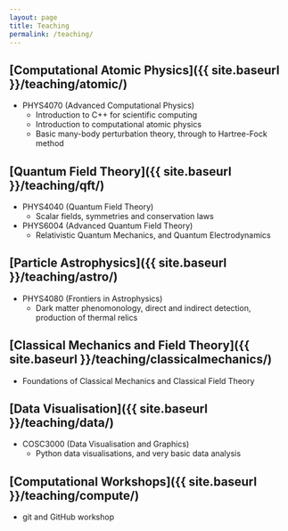 ```yaml
---
layout: page
title: Teaching
permalink: /teaching/
---
```


## [Computational Atomic Physics]({{ site.baseurl }}/teaching/atomic/)

* PHYS4070 (Advanced Computational Physics)
  * Introduction to C++ for scientific computing
  * Introduction to computational atomic physics
  * Basic many-body perturbation theory, through to Hartree-Fock method

## [Quantum Field Theory]({{ site.baseurl }}/teaching/qft/)

* PHYS4040 (Quantum Field Theory)
  * Scalar fields, symmetries and conservation laws
* PHYS6004 (Advanced Quantum Field Theory)
  * Relativistic Quantum Mechanics, and Quantum Electrodynamics

## [Particle Astrophysics]({{ site.baseurl }}/teaching/astro/)

* PHYS4080 (Frontiers in Astrophysics)
  * Dark matter phenomonology, direct and indirect detection, production of thermal relics

## [Classical Mechanics and Field Theory]({{ site.baseurl }}/teaching/classicalmechanics/)

* Foundations of Classical Mechanics and Classical Field Theory

## [Data Visualisation]({{ site.baseurl }}/teaching/data/)

* COSC3000 (Data Visualisation and Graphics)
  * Python data visualisations, and very basic data analysis

## [Computational Workshops]({{ site.baseurl }}/teaching/compute/)

* git and GitHub workshop
